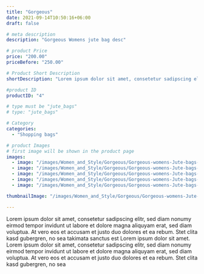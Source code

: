```yaml
---
title: "Gorgeous"
date: 2021-09-14T10:50:16+06:00
draft: false

# meta description
description: "Gorgeous Womens jute bag desc"

# product Price
price: "200.00"
priceBefore: "250.00"

# Product Short Description
shortDescription: "Lorem ipsum dolor sit amet, consetetur sadipscing elitr, sed diam nonumy eirmod tempor invidunt ut"

#product ID
productID: "4"

# type must be "jute_bags"
# type: "jute_bags"

# Category
categories:
  - "Shopping bags"

# product Images
# first image will be shown in the product page
images:
  - image: "/images/Women_and_Style/Gorgeous/Gorgeous-womens-Jute-bags-2.png"
  - image: "/images/Women_and_Style/Gorgeous/Gorgeous-womens-Jute-bags-1.png"
  - image: "/images/Women_and_Style/Gorgeous/Gorgeous-womens-Jute-bags-3.png"
  - image: "/images/Women_and_Style/Gorgeous/Gorgeous-womens-Jute-bags-4.jpg"
  - image: "/images/Women_and_Style/Gorgeous/Gorgeous-womens-Jute-bags-5.jpg"

thumbnailImage: "/images/Women_and_Style/Gorgeous/Gorgeous-womens-Jute-bags-2.png"

---
```


Lorem ipsum dolor sit amet, consetetur sadipscing elitr, sed diam nonumy eirmod tempor invidunt ut labore et dolore magna aliquyam erat, sed diam voluptua. At vero eos et accusam et justo duo dolores et ea rebum. Stet clita kasd gubergren, no sea takimata sanctus est Lorem ipsum dolor sit amet. Lorem ipsum dolor sit amet, consetetur sadipscing elitr, sed diam nonumy eirmod tempor invidunt ut labore et dolore magna aliquyam erat, sed diam voluptua. At vero eos et accusam et justo duo dolores et ea rebum. Stet clita kasd gubergren, no sea
